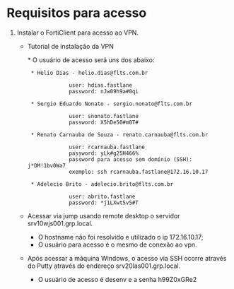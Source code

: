 
# Requisitos para acesso

1. Instalar o FortiClient para acesso ao VPN. 
    * <object data="pdf/vpn.pdf" type="application/pdf">
       <p>Tutorial de instalação da VPN</p>
    </object>
    * O usuário de acesso será uns dos abaixo:

        * Helio Dias - helio.dias@flts.com.br

                    user: hdias.fastlane
                    password: nJw09h9a#0qi

        * Sergio Eduardo Nonato - sergio.nonato@flts.com.br

                    user: snonato.fastlane
                    password: X5hDe50#m0T#

        * Renato Carnauba de Souza - renato.carnauba@flts.com.br

                    user: rcarnauba.fastlane
                    password: yLk#g25H466%
                    password para acesso sem domínio (SSH): j*DM!1bv0Wa7
                    exemplo: ssh rcarnauba.fastlane@172.16.10.17
                    
        * Adelecio Brito - adelecio.brito@flts.com.br

                    user: abrito.fastlane
                    password: *j1LXwt5v5#T

2. Acessar via jump usando remote desktop o servidor srv10wjs001.grp.local. 
    * O hostname não foi resolvido e utilizado o ip 172.16.10.17;
    * O usuário para acesso é o mesmo de conexão ao vpn.


3. Após acessar a máquina Windows, o acesso via SSH ocorre através do Putty através do endereço srv20las001.grp.local.
    * O usuário de acesso é desenv e a senha h99Z0xGRe2